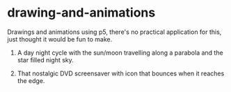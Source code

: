 # drawing-and-animations

Drawings and animations using p5, there's no practical application for this, just thought it would be fun to make.

1. A day night cycle with the sun/moon travelling along a parabola and the star filled night sky.

2. That nostalgic DVD screensaver with icon that bounces when it reaches the edge.
